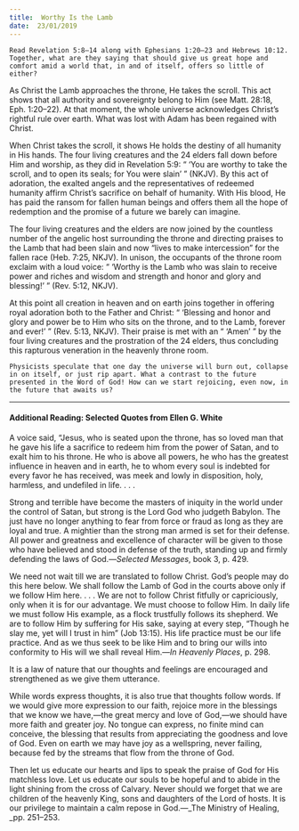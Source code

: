 ```yaml
---
title:  Worthy Is the Lamb
date:  23/01/2019
---
```


`Read Revelation 5:8–14 along with Ephesians 1:20–23 and Hebrews 10:12. Together, what are they saying that should give us great hope and comfort amid a world that, in and of itself, offers so little of either?`

As Christ the Lamb approaches the throne, He takes the scroll. This act shows that all authority and sovereignty belong to Him (see Matt. 28:18, Eph. 1:20–22). At that moment, the whole universe acknowledges Christ’s rightful rule over earth. What was lost with Adam has been regained with Christ.

When Christ takes the scroll, it shows He holds the destiny of all humanity in His hands. The four living creatures and the 24 elders fall down before Him and worship, as they did in Revelation 5:9: “ ‘You are worthy to take the scroll, and to open its seals; for You were slain’ ” (NKJV). By this act of adoration, the exalted angels and the representatives of redeemed humanity affirm Christ’s sacrifice on behalf of humanity. With His blood, He has paid the ransom for fallen human beings and offers them all the hope of redemption and the promise of a future we barely can imagine.

The four living creatures and the elders are now joined by the countless number of the angelic host surrounding the throne and directing praises to the Lamb that had been slain and now “lives to make intercession” for the fallen race (Heb. 7:25, NKJV). In unison, the occupants of the throne room exclaim with a loud voice: “ ‘Worthy is the Lamb who was slain to receive power and riches and wisdom and strength and honor and glory and blessing!’ ” (Rev. 5:12, NKJV).

At this point all creation in heaven and on earth joins together in offering royal adoration both to the Father and Christ: “ ‘Blessing and honor and glory and power be to Him who sits on the throne, and to the Lamb, forever and ever!’ ” (Rev. 5:13, NKJV). Their praise is met with an “ ‘Amen’ ” by the four living creatures and the prostration of the 24 elders, thus concluding this rapturous veneration in the heavenly throne room.

`Physicists speculate that one day the universe will burn out, collapse in on itself, or just rip apart. What a contrast to the future presented in the Word of God! How can we start rejoicing, even now, in the future that awaits us?`

---

#### Additional Reading: Selected Quotes from Ellen G. White

A voice said, “Jesus, who is seated upon the throne, has so loved man that he gave his life a sacrifice to redeem him from the power of Satan, and to exalt him to his throne. He who is above all powers, he who has the greatest influence in heaven and in earth, he to whom every soul is indebted for every favor he has received, was meek and lowly in disposition, holy, harmless, and undefiled in life. . . . 

Strong and terrible have become the masters of iniquity in the world under the control of Satan, but strong is the Lord God who judgeth Babylon. The just have no longer anything to fear from force or fraud as long as they are loyal and true. A mightier than the strong man armed is set for their defense. All power and greatness and excellence of character will be given to those who have believed and stood in defense of the truth, standing up and firmly defending the laws of God.—_Selected Messages_, book 3, p. 429.

We need not wait till we are translated to follow Christ. God’s people may do this here below. We shall follow the Lamb of God in the courts above only if we follow Him here. . . . We are not to follow Christ fitfully or capriciously, only when it is for our advantage. We must choose to follow Him. In daily life we must follow His example, as a flock trustfully follows its shepherd. We are to follow Him by suffering for His sake, saying at every step, “Though he slay me, yet will I trust in him” (Job 13:15). His life practice must be our life practice. And as we thus seek to be like Him and to bring our wills into conformity to His will we shall reveal Him.—_In Heavenly Places_, p. 298.

It is a law of nature that our thoughts and feelings are encouraged and strengthened as we give them utterance.

While words express thoughts, it is also true that thoughts follow words. If we would give more expression to our faith, rejoice more in the blessings that we know we have,—the great mercy and love of God,—we should have more faith and greater joy. No tongue can express, no finite mind can conceive, the blessing that results from appreciating the goodness and love of God. Even on earth we may have joy as a wellspring, never failing, because fed by the streams that flow from the throne of God. 

Then let us educate our hearts and lips to speak the praise of God for His matchless love. Let us educate our souls to be hopeful and to abide in the light shining from the cross of Calvary. Never should we forget that we are children of the heavenly King, sons and daughters of the Lord of hosts. It is our privilege to maintain a calm repose in God.—_The Ministry of Healing, _pp. 251–253.
